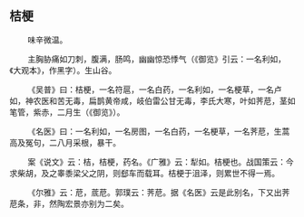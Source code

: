 ## 桔梗
<p>&emsp;&emsp;
味辛微温。
</p>
<p>&emsp;&emsp;
主胸胁痛如刀刺，腹满，肠鸣，幽幽惊恐悸气（《御览》引云：一名利如，《大观本》，作黑字）。生山谷。
</p>
<p>&emsp;&emsp;
《吴普》曰：桔梗，一名符扈，一名白药，一名利如，一名梗草，一名卢如，神农医和苦无毒，扁鹊黄帝咸，岐伯雷公甘无毒，李氏大寒，叶如荠苨，茎如笔管，紫赤，二月生（《御览》）。
</p>
<p>&emsp;&emsp;
《名医》曰：一名利如，一名房图，一名白药，一名梗草，一名荠苨，生蒿高及冤句，二八月采根，暴干。
</p>
<p>&emsp;&emsp;
案《说文》云：桔，桔梗，药名。《广雅》云：犁如。桔梗也。战国策云：今求柴胡，及之睾黍梁父之阴，则郄车而载耳。桔梗于沮泽，则累世不得一焉。
</p>
<p>&emsp;&emsp;
《尔雅》云：苨，菧苨。郭璞云：荠苨。据《名医》云是此别名，下又出荠苨条，非，然陶宏景亦别为二矣。
</p>